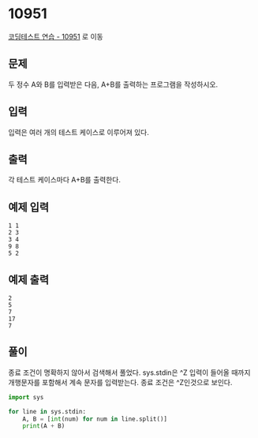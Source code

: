 # 10951

[코딩테스트 연습 - 10951][1] 로 이동

## 문제

두 정수 A와 B를 입력받은 다음, A+B를 출력하는 프로그램을 작성하시오.

## 입력

입력은 여러 개의 테스트 케이스로 이루어져 있다.

## 출력

각 테스트 케이스마다 A+B를 출력한다.

## 예제 입력

```
1 1
2 3
3 4
9 8
5 2
```

## 예제 출력

```
2
5
7
17
7
```

## 풀이

종료 조건이 명확하지 않아서 검색해서 풀었다.
sys.stdin은 ^Z 입력이 들어올 때까지 개행문자를 포함해서 계속 문자를 입력받는다.
종료 조건은 ^Z인것으로 보인다.

```python
import sys

for line in sys.stdin:
    A, B = [int(num) for num in line.split()]
    print(A + B)

```

[1]: https://www.acmicpc.net/problem/10951
